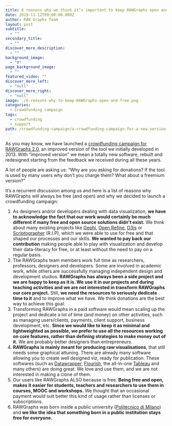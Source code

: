 ```yaml
---
title: 6 reasons why we think it’s important to keep RAWGraphs open and free
date: 2019-11-12T09:00:00.000Z
author: RAW Graphs Team
layout: post
subtitle:
  - ""
secondary_title:
  - ""
discover_more_description:
  - ""
background_image:
  - "0"
page_background_image:
  - ""
featured_video: ""
discover_more_left:
  - "null"
discover_more_right:
  - "null"
image: ./6-reasons-why-to-keep-RAWGraphs-open-and-free.png
categories:
  - Crowdfunding campaign
tags:
  - crowdfunding
  - support
path: /crowdfunding-campaign/a-crowdfunding-campaign-for-a-new-version-of-rawgraphs/
---
```


As you may know, we have launched a [crowdfunding campaign for RAWGraphs 2.0](https://igg.me/at/rawgraphs2), an improved version of the tool we initially developed in 2013. With “improved version” we mean a totally new software, rebuilt and redesigned starting from the feedback we received during all these years.

A lot of people are asking us: “Why are you asking for donations? If the tool is used by many users why don’t you charge them? What about a freemium version?”

It’s a recurrent discussion among us and here is a list of reasons why RAWGraphs will always be free (and open) and why we decided to launch a crowdfunding campaign:

1. As designers and/or developers dealing with data visualization, **we have to acknowledge the fact that our work would certainly be much different if many free and open source solutions didn't exist.** We think about many existing projects like [Gephi](https://gephi.org/), [Open Refine](http://openrefine.org/), [D3js](https://d3js.org/) or [Scriptographer](https://scriptographer.org/) (R.I.P), which we were able to use for free and that shaped our processes and our skills. **We wanted to pay back our contribution** making people able to play with visualization and develop their data-literacy for free, or at least without the need to pay on a regular basis.
1. The RAWGraphs team members work full time as researchers, professors, designers and developers. Some are involved in academic work, while others are successfully managing independent design and development studios. **RAWGraphs has always been a side project and we are happy to keep as it is. We use it in our projects and during teaching activities and we are not interested in transform RAWGraphs our core project.** Still, **we need the resources to seriously dedicate time to it** and to improve what we have. We think donations are the best way to achieve this goal.
1. Transforming RAWGraphs in a paid software would mean scaling up the project and dedicate a lot of time (and money) on other activities, such as managing users/clients, payments, client support, business development, etc. **Since we would like to keep it as minimal and lightweighted as possible, we prefer to use all the resources working on core features, rather than defining strategies to make money out of it.** We are probably better designers than entrepreneurs.
1. **RAWGraphs is mainly meant for producing raw visualisations**, that still needs some graphical attuning. There are already many software allowing you to create well designed viz, ready for publication. These softwares (such as [Datawrapper](https://www.datawrapper.de/), [Flourish](https://flourish.studio/), the all-in-one [Tableau](https://www.tableau.com/) and many others) are doing great. We love and use them, and we are not interested in making a clone of them.
1. Our users like RAWGraphs ALSO because is free. **Being free and open, makes it easier for students, teachers and researchers to use them in courses, MOOC and workshops.** We thought that an occasional payment would suit better this kind of usage rather than licenses or subscriptions.
1.  RAWGraphs was born inside a public university ([Politecnico di Milano](http://www.design.polimi.it/en/)) and **we like the idea that something born in a public institution stays free for everyone.**
